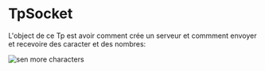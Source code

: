 # TpSocket

L'object de ce Tp est avoir comment crée un serveur et commment envoyer et recevoire des caracter et des nombres:

![sen more characters](https://user-images.githubusercontent.com/102171461/160028199-d072e70e-0f60-4a74-a875-00c6d086b680.jpg)
